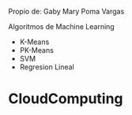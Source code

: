 

Propio de: Gaby Mary Poma Vargas

Algoritmos de Machine Learning
- K-Means
- PK-Means
- SVM
- Regresion Lineal
# CloudComputing
